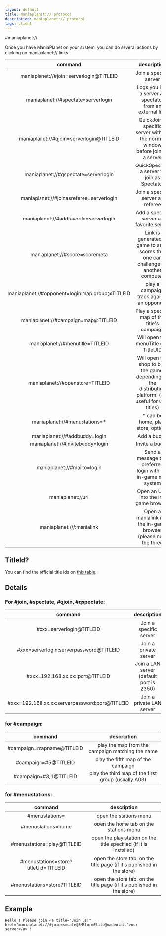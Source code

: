 ```yaml
---
layout: default
title: maniaplanet:// protocol
description: maniaplanet:// protocol
tags: client
---
```


#maniaplanet://

Once you have ManiaPlanet on your system, you can do several actions by clicking on maniaplanet:// links.

| command                                         | description                                                                                              |
|:-----------------------------------------------:|:--------------------------------------------------------------------------------------------------------:|
| maniaplanet://#join=serverlogin@TITLEID         | Join a specific server                                                                                   |
| maniaplanet://#spectate=serverlogin             | Logs you into a server as spectator from an external link                                                |
| maniaplanet://#qjoin=serverlogin@TITLEID        | QuickJoin a specific server without the normal window before joining a server                            |
| maniaplanet://#qspectate=serverlogin            | QuickSpectate a server to join as Spectator                                                              |
| maniaplanet://#joinasreferee=serverlogin        | Join a specific server as referee                                                                        |
| maniaplanet://#addfavorite=serverlogin          | Add a specific server as favorite server                                                                 |
| maniaplanet://#score=scoremeta                  | Link is generated in game to send scores that one can challenge on another computer                      |
| maniaplanet://#opponent=login:map:group@TITLEID | play a campaign track against an opponent                                                                |
| maniaplanet://#campaign=map@TITLEID             | Play a specific map of the title's campaign                                                              |
| maniaplanet://#menutitle=TITLEID                | Will open the menuTitle of a TitleUID                                                                    |
| maniaplanet://#openstore=TITLEID                | Will open the shop to buy the game, depending on the distribution platform. (not useful for user titles) |
| maniaplanet://#menustations=*                   | * can be home, play, store, options                                                                      |
| maniaplanet://#addbuddy=login                   | Add a buddy                                                                                              |
| maniaplanet://#invitebuddy=login                | Invite a buddy                                                                                           |
| maniaplanet://#mailto=login                     | Send a message to a preferred login with the in-game mail system                                         |
| maniaplanet://url                               | Open an URL into the in-game browser                                                                     |
| maniaplanet:///:manialink                       | Open a manialink into the in-game browser (please note the three | slashes and the colon)                |

## TitleId?

You can find the official title ids on [this table](../dedicated-server/titleids).

## Details

### For #join, #spectate, #qjoin, #qspectate:

| command                                        | description                              |
|:----------------------------------------------:|:----------------------------------------:|
| #xxx=serverlogin@TITLEID                       | Join a specific server                   |
| #xxx=serverlogin:serverpassword@TITLEID        | Join a private server                    |
| #xxx=192.168.xx.xx::port@TITLEID               | Join a LAN server (default port is 2350) |
| #xxx=192.168.xx.xx:serverpassword:port@TITLEID | Join a private LAN server                |


### for #campaign:

|          command          |                     description                     |
|:-------------------------:|:---------------------------------------------------:|
| #campaign=mapname@TITLEID | play the map from the campaign matching the name    |
| #campaign=#5@TITLEID      | play the fifth map of the campaign                  |
| #campaign=#3,1@TITLEID    | play the third map of the first group (usually A03) |


### for #menustations:

|                command               |                               description                              |
|:------------------------------------:|:----------------------------------------------------------------------:|
| #menustations=                       | open the stations menu                                                 |
| #menustations=home                   | open the home tab on the stations menu                                 |
| #menustations=play@TITLEID           | open the play station on the title specified (if it is installed)      |
| #menustations=store?titleUid=TITLEID | open the store tab, on the title page (if it's published in the store) |
| #menustations=store?TITLEID          | open the store tab, on the title page (if it's published in the store) |


## Example

`Hello ! Please join <a title="Join us!" href="maniaplanet://#join=smcafe@SMStormElite@nadeolabs">our server</a> !`
